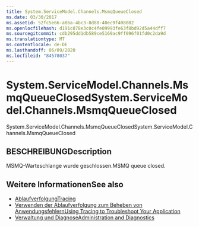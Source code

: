 ```yaml
---
title: System.ServiceModel.Channels.MsmqQueueClosed
ms.date: 03/30/2017
ms.assetid: 52fc5e66-a86a-4bc3-8d88-40ec9f408082
ms.openlocfilehash: d191c878e3c0c4fe09993fe63f8bd92d5a44dff7
ms.sourcegitcommit: cdb295dd1db589ce5169ac9ff096f01fd0c2da9d
ms.translationtype: MT
ms.contentlocale: de-DE
ms.lasthandoff: 06/09/2020
ms.locfileid: "84578037"
---
```

# <a name="systemservicemodelchannelsmsmqqueueclosed"></a><span data-ttu-id="ed03e-102">System.ServiceModel.Channels.MsmqQueueClosed</span><span class="sxs-lookup"><span data-stu-id="ed03e-102">System.ServiceModel.Channels.MsmqQueueClosed</span></span>
<span data-ttu-id="ed03e-103">System.ServiceModel.Channels.MsmqQueueClosed</span><span class="sxs-lookup"><span data-stu-id="ed03e-103">System.ServiceModel.Channels.MsmqQueueClosed</span></span>  
  
## <a name="description"></a><span data-ttu-id="ed03e-104">BESCHREIBUNG</span><span class="sxs-lookup"><span data-stu-id="ed03e-104">Description</span></span>  
 <span data-ttu-id="ed03e-105">MSMQ-Warteschlange wurde geschlossen.</span><span class="sxs-lookup"><span data-stu-id="ed03e-105">MSMQ queue closed.</span></span>  
  
## <a name="see-also"></a><span data-ttu-id="ed03e-106">Weitere Informationen</span><span class="sxs-lookup"><span data-stu-id="ed03e-106">See also</span></span>

- [<span data-ttu-id="ed03e-107">Ablaufverfolgung</span><span class="sxs-lookup"><span data-stu-id="ed03e-107">Tracing</span></span>](index.md)
- [<span data-ttu-id="ed03e-108">Verwenden der Ablaufverfolgung zum Beheben von Anwendungsfehlern</span><span class="sxs-lookup"><span data-stu-id="ed03e-108">Using Tracing to Troubleshoot Your Application</span></span>](using-tracing-to-troubleshoot-your-application.md)
- [<span data-ttu-id="ed03e-109">Verwaltung und Diagnose</span><span class="sxs-lookup"><span data-stu-id="ed03e-109">Administration and Diagnostics</span></span>](../index.md)
